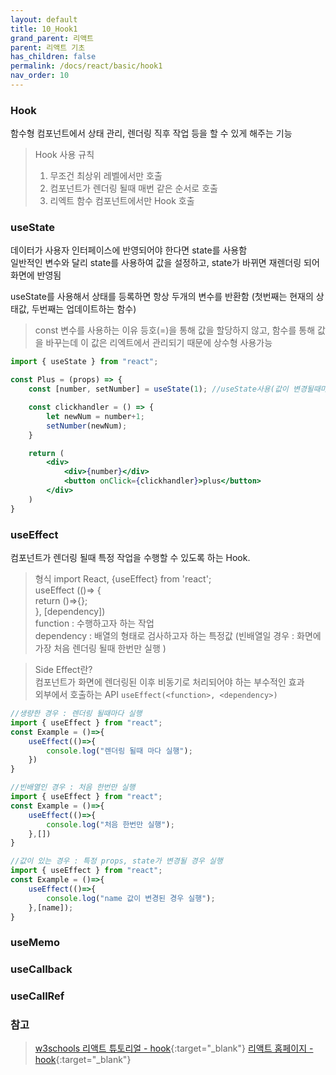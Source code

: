 ```yaml
---
layout: default
title: 10_Hook1
grand_parent: 리액트
parent: 리액트 기초
has_children: false
permalink: /docs/react/basic/hook1
nav_order: 10
---
```



### **Hook**  
함수형 컴포넌트에서 상태 관리, 렌더링 직후 작업 등을 할 수 있게 해주는 기능

> Hook 사용 규칙
> 1. 무조건 최상위 레벨에서만 호출
> 2. 컴포넌트가 렌더링 될때 매번 같은 순서로 호출
> 3. 리엑트 함수 컴포넌트에서만 Hook 호출

### **useState**  
데이터가 사용자 인터페이스에 반영되어야 한다면  state를 사용함  
일반적인 변수와 달리 state를 사용하여 값을 설정하고, state가 바뀌면 재렌더링 되어 화면에 반영됨  

useState를 사용해서 상태를 등록하면 항상 두개의 변수를 반환함
(첫번째는 현재의 상태값, 두번째는 업데이트하는 함수)

>const 변수를 사용하는 이유
>등호(=)을 통해 값을 할당하지 않고, 함수를 통해 값을 바꾸는데
>이 값은 리엑트에서 관리되기 때문에 상수형 사용가능



```jsx
import { useState } from "react";

const Plus = (props) => {
    const [number, setNumber] = useState(1); //useState사용(값이 변경될때마다 해당 컴포넌트 재렌더링)

    const clickhandler = () => {
        let newNum = number+1;
        setNumber(newNum);
    }

    return (
        <div>
            <div>{number}</div>
            <button onClick={clickhandler}>plus</button>
        </div>
    )
}
```


### **useEffect**  
컴포넌트가 렌더링 될때 특정 작업을 수행할 수 있도록 하는 Hook.

> 형식
> import React, {useEffect} from 'react';  
> useEffect (()=> {   
>   return ()=>{};  
> }, [dependency])  
> function : 수행하고자 하는 작업  
> dependency : 배열의 형태로 검사하고자 하는 특정값 (빈배열일 경우 : 화면에 가장 처음 렌더링 될때 한번만 실행 )

> Side Effect란?  
> 컴포넌트가 화면에 렌더링된 이후 비동기로 처리되어야 하는 부수적인 효과  
> 외부에서 호출하는 API ```useEffect(<function>, <dependency>)```  

```jsx
//생량한 경우 : 렌더링 될때마다 실행
import { useEffect } from "react";
const Example = ()=>{
    useEffect(()=>{
        console.log("렌더링 될때 마다 실행");
    })
}
```
```jsx
//빈배열인 경우 : 처음 한번만 실행
import { useEffect } from "react";
const Example = ()=>{
    useEffect(()=>{
        console.log("처음 한번만 실행");
    },[])
}
```

```jsx
//값이 있는 경우 : 특정 props, state가 변경될 경우 실행
import { useEffect } from "react";
const Example = ()=>{
    useEffect(()=>{
        console.log("name 값이 변경된 경우 실행");
    },[name]);
}
```




### **useMemo**

### **useCallback**

### **useCallRef**



### **참고**
> [w3schools 리액트 튜토리얼 - hook](https://www.w3schools.com/REACT/react_hooks.asp){:target="_blank"}
> [리액트 홈페이지 - hook](https://ko.reactjs.org/docs/hooks-intro.html){:target="_blank"}
